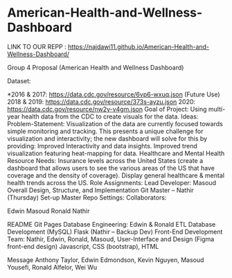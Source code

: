 # American-Health-and-Wellness-Dashboard


LINK TO OUR REPP :  https://najdawi11.github.io/American-Health-and-Wellness-Dashboard/


Group 4 Proposal (American Health and Wellness Dashboard)

Dataset:


*2016 & 2017: https://data.cdc.gov/resource/6vp6-wxuq.json (Future Use)
2018 & 2019: https://data.cdc.gov/resource/373s-ayzu.json
 2020: https://data.cdc.gov/resource/nw2y-v4gm.json
Goal of Project: Using multi-year health data from the CDC to create visuals for the data.
Ideas:
Problem-Statement:
Visualization of the data are currently focused towards simple monitoring and tracking. This presents a unique challenge for visualization and interactivity; the new dashboard will solve for this by providing:
Improved Interactivity and data insights.
Improved trend visualization featuring heat-mapping for data.
Healthcare and Mental Health Resource Needs:
Insurance levels across the United States (create a dashboard that allows users to see the various areas of the US that have coverage and the density of coverage).
Display general healthcare & mental health trends across the US.
Role Assignments:
Lead Developer: Masoud
Overall Design, Structure, and Implementation
Git Master – Nathir (Thursday)
Set-up Master Repo
Settings: Collaborators:

Edwin
Masoud
Ronald
Nathir 

README
Git Pages
Database Engineering: Edwin & Ronald
ETL
Database Development (MySQL)
Flask (Nathir – Backup Dev)
Front-End Development Team: Nathir, Edwin, Ronald, Masoud,
User-Interface and Design (Figma front-end design)
Javascript, CSS (bootstrap), HTML











Message Anthony Taylor, Edwin Edmondson, Kevin Nguyen, Masoud Yousefi, Ronald Alfelor, Wei Wu










